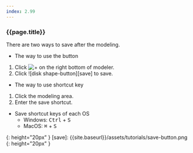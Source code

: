 ```yaml
---
index: 2.99
---
```

### {{page.title}}
There are two ways to save after the modeling.
- The way to use the button
1. Click ![+][fab] on the right bottom of modeler.
1. Click ![disk shape-button][save] to save.

- The way to use shortcut key
1. Click the modeling area.
1. Enter the save shortcut.
  - Save shortcut keys of each OS
    - Windows: <kbd>Ctrl</kbd> + <kbd>S</kbd>
    - MacOS: <kbd class="dark">⌘</kbd> + <kbd class="dark">S</kbd>


[fab]: {{site.baseurl}}/assets/fab.png
{: height="20px" }
[save]: {{site.baseurl}}/assets/tutorials/save-button.png
{: height="20px" }